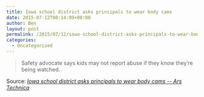 ```yaml
---
title: Iowa school district asks principals to wear body cams
date: 2015-07-12T00:14:09+00:00
author: Ben
layout: post
permalink: /2015/07/12/iowa-school-district-asks-principals-to-wear-body-cams/
categories:
  - Uncategorized
---
```

> Safety advocate says kids may not report abuse if they know they&#8217;re being watched.

Source: _[Iowa school district asks principals to wear body cams -- Ars Technica](http://arstechnica.com/tech-policy/2015/07/some-iowa-schools-are-asking-their-principals-to-wear-body-cameras/)_